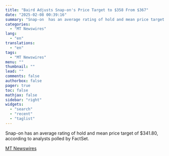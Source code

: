 ```yaml
---
title: "Baird Adjusts Snap-on's Price Target to $358 From $367"
date: "2025-02-08 00:39:16"
summary: "Snap-on  has an average rating of hold and mean price target of $341.80, according to analysts polled by FactSet."
categories:
  - "MT Newswires"
lang:
  - "en"
translations:
  - "en"
tags:
  - "MT Newswires"
menu: ""
thumbnail: ""
lead: ""
comments: false
authorbox: false
pager: true
toc: false
mathjax: false
sidebar: "right"
widgets:
  - "search"
  - "recent"
  - "taglist"
---
```


Snap-on has an average rating of hold and mean price target of $341.80, according to analysts polled by FactSet.

[MT Newswires](https://www.tradingview.com/news/mtnewswires.com:20250207:A3312797:0/)
